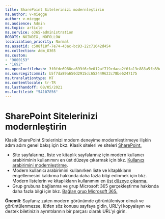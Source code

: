 ```yaml
---
title: SharePoint Sitelerinizi modernleştirin
ms.author: v-miegge
author: v-miegge
ms.audience: Admin
ms.topic: article
ms.service: o365-administration
ROBOTS: NOINDEX, NOFOLLOW
localization_priority: Normal
ms.assetid: c508f18f-7e74-43ac-bc93-22c71642d454
ms.collection: Adm_O365
ms.custom:
- "9000153"
- "1692"
ms.openlocfilehash: 3f0fdc6988ea693f6c0e012af719cdaca2f6fa13c888a5fb39e35387e1a820e7
ms.sourcegitcommit: b5f7da89a650d2915dc652449623c78be6247175
ms.translationtype: MT
ms.contentlocale: tr-TR
ms.lasthandoff: 08/05/2021
ms.locfileid: "54107856"
---
```

# <a name="modernize-your-sharepoint-sites"></a>SharePoint Sitelerinizi modernleştirin

Klasik SharePoint Sitelerinizi modern deneyime modernleştirmeye ilişkin adım adım genel bakış için bkz. Klasik siteleri ve siteleri [SharePoint.](https://docs.microsoft.com/sharepoint/dev/transform/modernize-classic-sites)

* Site sayfalarınız, liste ve kitaplık sayfalarınız için modern kullanıcı arabiriminin kullanımını en üst düzeye çıkarmak için bkz. [Kullanıcı arabirimini modernleştirme](https://docs.microsoft.com/sharepoint/dev/transform/modernize-userinterface).
* Modern kullanıcı arabirimini kullanırken liste ve kitaplıkların engellemesini kaldırma hakkında daha fazla bilgi edinmek için bkz. Modern listelerin ve kitaplıkların kullanımını en [üst düzeye çıkarma.](https://docs.microsoft.com/sharepoint/dev/transform/modernize-userinterface-lists-and-libraries)
* Grup grubuna bağlanma ve grup Microsoft 365 gerçekleştirme hakkında daha fazla bilgi için bkz. [Bağlan grup Microsoft 365.](https://docs.microsoft.com/sharepoint/dev/transform/modernize-connect-to-office365-group)

**Önemli:** Sayfanız zaten modern görünümde görüntüleniyor olmalı ve görüntülenmezse, lütfen söz konusu sayfaya gidin, URL'yi kopyalayın ve destek biletinizin ayrıntılarının bir parçası olarak URL'yi girin.
